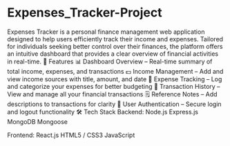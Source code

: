# Expenses_Tracker-Project
Expenses Tracker is a personal finance management web application designed to help users efficiently track their income and expenses. Tailored for individuals seeking better control over their finances, the platform offers an intuitive dashboard that provides a clear overview of financial activities in real-time.
🚀 Features
📊 Dashboard Overview – Real-time summary of total income, expenses, and transactions
💵 Income Management – Add and view income sources with title, amount, and date
💸 Expense Tracking – Log and categorize your expenses for better budgeting
🧾 Transaction History – View and manage all your financial transactions
🗒️ Reference Notes – Add descriptions to transactions for clarity
🔐 User Authentication – Secure login and logout functionality
🛠️ Tech Stack
Backend:
Node.js
Express.js
MongoDB
Mongoose

Frontend:
React.js
HTML5 / CSS3
JavaScript
